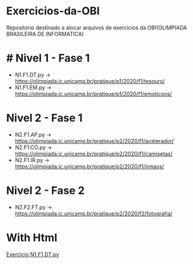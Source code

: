 # Exercicios-da-OBI
Repositorio destinado a alocar arquivos de exercicios da OBI(OLIMPIADA BRASILEIRA DE INFORMATICA)

# # Nivel 1 - Fase 1

 - N1.F1.DT.py -> https://olimpiada.ic.unicamp.br/pratique/p1/2020/f1/tesouro/
 - N1.F1.EM.py -> https://olimpiada.ic.unicamp.br/pratique/p1/2020/f1/emoticons/

# Nivel 2 - Fase 1

 - N2.F1.AP.py -> https://olimpiada.ic.unicamp.br/pratique/p2/2020/f1/acelerador/
 - N2.F1.CO.py -> https://olimpiada.ic.unicamp.br/pratique/p2/2020/f1/camisetas/
 - N2.F1.IR.py -> https://olimpiada.ic.unicamp.br/pratique/p2/2020/f1/irmaos/

# Nivel 2 - Fase 2
- N2.F2.FT.py -> https://olimpiada.ic.unicamp.br/pratique/p2/2020/f2/fotografia/


<!DOCTYPE html>
<style>
 
 
</style>
<html>
  
  <body>
   <h1>With Html</h1>
    <div class = "links">
     <a href = "https://olimpiada.ic.unicamp.br/pratique/p1/2020/f1/tesouro/">Exercicio N1.F1.DT.py<a/>
    </div>
  </body>
</html>
